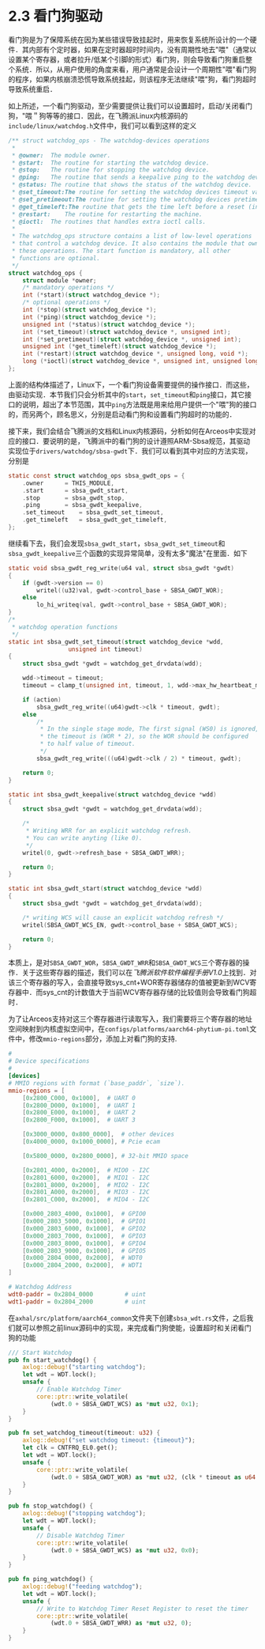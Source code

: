 # 2.3 看门狗驱动
看门狗是为了保障系统在因为某些错误导致挂起时，用来恢复系统所设计的一个硬件．其内部有个定时器，如果在定时器超时时间内，没有周期性地去"喂"（通常以设置某个寄存器，或者拉升/低某个引脚的形式）看门狗，则会导致看门狗重启整个系统．所以，从用户使用的角度来看，用户通常是会设计一个周期性"喂"看门狗的程序，如果内核崩溃恐慌导致系统挂起，则该程序无法继续"喂"狗，看门狗超时导致系统重启．

如上所述，一个看门狗驱动，至少需要提供让我们可以设置超时，启动/关闭看门狗，"喂＂狗等等的接口．因此，在飞腾派Linux内核源码的`include/linux/watchdog.h`文件中，我们可以看到这样的定义
```c
/** struct watchdog_ops - The watchdog-devices operations
 *
 * @owner:	The module owner.
 * @start:	The routine for starting the watchdog device.
 * @stop:	The routine for stopping the watchdog device.
 * @ping:	The routine that sends a keepalive ping to the watchdog device.
 * @status:	The routine that shows the status of the watchdog device.
 * @set_timeout:The routine for setting the watchdog devices timeout value (in seconds).
 * @set_pretimeout:The routine for setting the watchdog devices pretimeout.
 * @get_timeleft:The routine that gets the time left before a reset (in seconds).
 * @restart:	The routine for restarting the machine.
 * @ioctl:	The routines that handles extra ioctl calls.
 *
 * The watchdog_ops structure contains a list of low-level operations
 * that control a watchdog device. It also contains the module that owns
 * these operations. The start function is mandatory, all other
 * functions are optional.
 */
struct watchdog_ops {
	struct module *owner;
	/* mandatory operations */
	int (*start)(struct watchdog_device *);
	/* optional operations */
	int (*stop)(struct watchdog_device *);
	int (*ping)(struct watchdog_device *);
	unsigned int (*status)(struct watchdog_device *);
	int (*set_timeout)(struct watchdog_device *, unsigned int);
	int (*set_pretimeout)(struct watchdog_device *, unsigned int);
	unsigned int (*get_timeleft)(struct watchdog_device *);
	int (*restart)(struct watchdog_device *, unsigned long, void *);
	long (*ioctl)(struct watchdog_device *, unsigned int, unsigned long);
};
```
上面的结构体描述了，Linux下，一个看门狗设备需要提供的操作接口．而这些，由驱动实现．本节我们只会分析其中的`start`，`set_timeout`和`ping`接口，其它接口的说明，超出了本节范围，其中`ping`方法既是用来给用户提供一个"喂"狗的接口的，而另两个，顾名思义，分别是启动看门狗和设置看门狗超时的功能的．

接下来，我们会结合飞腾派的文档和Linux内核源码，分析如何在Arceos中实现对应的接口．要说明的是，飞腾派中的看门狗的设计遵照ARM-Sbsa规范，其驱动实现位于`drivers/watchdog/sbsa-gwdt`下．我们可以看到其中对应的方法实现，分别是
```c
static const struct watchdog_ops sbsa_gwdt_ops = {
	.owner		= THIS_MODULE,
	.start		= sbsa_gwdt_start,
	.stop		= sbsa_gwdt_stop,
	.ping		= sbsa_gwdt_keepalive,
	.set_timeout	= sbsa_gwdt_set_timeout,
	.get_timeleft	= sbsa_gwdt_get_timeleft,
};
```
继续看下去，我们会发现`sbsa_gwdt_start`，`sbsa_gwdt_set_timeout`和`sbsa_gwdt_keepalive`三个函数的实现异常简单，没有太多"魔法"在里面．如下
```c
static void sbsa_gwdt_reg_write(u64 val, struct sbsa_gwdt *gwdt)
{
	if (gwdt->version == 0)
		writel((u32)val, gwdt->control_base + SBSA_GWDT_WOR);
	else
		lo_hi_writeq(val, gwdt->control_base + SBSA_GWDT_WOR);
}
/*
 * watchdog operation functions
 */
static int sbsa_gwdt_set_timeout(struct watchdog_device *wdd,
				 unsigned int timeout)
{
	struct sbsa_gwdt *gwdt = watchdog_get_drvdata(wdd);

	wdd->timeout = timeout;
	timeout = clamp_t(unsigned int, timeout, 1, wdd->max_hw_heartbeat_ms / 1000);

	if (action)
		sbsa_gwdt_reg_write((u64)gwdt->clk * timeout, gwdt);
	else
		/*
		 * In the single stage mode, The first signal (WS0) is ignored,
		 * the timeout is (WOR * 2), so the WOR should be configured
		 * to half value of timeout.
		 */
		sbsa_gwdt_reg_write(((u64)gwdt->clk / 2) * timeout, gwdt);

	return 0;
}

static int sbsa_gwdt_keepalive(struct watchdog_device *wdd)
{
	struct sbsa_gwdt *gwdt = watchdog_get_drvdata(wdd);

	/*
	 * Writing WRR for an explicit watchdog refresh.
	 * You can write anyting (like 0).
	 */
	writel(0, gwdt->refresh_base + SBSA_GWDT_WRR);

	return 0;
}

static int sbsa_gwdt_start(struct watchdog_device *wdd)
{
	struct sbsa_gwdt *gwdt = watchdog_get_drvdata(wdd);

	/* writing WCS will cause an explicit watchdog refresh */
	writel(SBSA_GWDT_WCS_EN, gwdt->control_base + SBSA_GWDT_WCS);

	return 0;
}
```
本质上，是对`SBSA_GWDT_WOR`，`SBSA_GWDT_WRR`和`SBSA_GWDT_WCS`三个寄存器的操作．关于这些寄存器的描述，我们可以在*飞腾派软件软件编程手册V1.0*上找到．对该三个寄存器的写入，会直接导致sys_cnt+WOR寄存器储存的值被更新到WCV寄存器中．而sys_cnt的计数值大于当前WCV寄存器存储的比较值则会导致看门狗超时．

为了让Arceos支持对这三个寄存器进行读取写入，我们需要将三个寄存器的地址空间映射到内核虚拟空间中，在`configs/platforms/aarch64-phytium-pi.toml`文件中，修改`mmio-regions`部分，添加上对看门狗的支持.
```toml
#
# Device specifications
#
[devices]
# MMIO regions with format (`base_paddr`, `size`).
mmio-regions = [
    [0x2800_C000, 0x1000],  # UART 0
    [0x2800_D000, 0x1000],  # UART 1
    [0x2800_E000, 0x1000],  # UART 2
    [0x2800_F000, 0x1000],  # UART 3

    [0x3000_0000, 0x800_0000],  # other devices
    [0x4000_0000, 0x1000_0000], # Pcie ecam

    [0x5800_0000, 0x2800_0000], # 32-bit MMIO space

    [0x2801_4000, 0x2000],  # MIO0 - I2C
    [0x2801_6000, 0x2000],  # MIO1 - I2C
    [0x2801_8000, 0x2000],  # MIO2 - I2C
    [0x2801_A000, 0x2000],  # MIO3 - I2C
    [0x2801_C000, 0x2000],  # MIO4 - I2C

    [0x000_2803_4000, 0x1000],  # GPIO0
    [0x000_2803_5000, 0x1000],  # GPIO1
    [0x000_2803_6000, 0x1000],  # GPIO2
    [0x000_2803_7000, 0x1000],  # GPIO3
    [0x000_2803_8000, 0x1000],  # GPIO4
    [0x000_2803_9000, 0x1000],  # GPIO5
    [0x000_2804_0000, 0x2000],  # WDT0
    [0x000_2804_2000, 0x2000],  # WDT1
] 

# Watchdog Address
wdt0-paddr = 0x2804_0000         # uint
wdt1-paddr = 0x2804_2000         # uint
```
在`axhal/src/platform/aarch64_common`文件夹下创建`sbsa_wdt.rs`文件，之后我们就可以参照之前linux源码中的实现，来完成看门狗使能，设置超时和关闭看门狗的功能
```rust
/// Start Watchdog
pub fn start_watchdog() {
    axlog::debug!("starting watchdog");
    let wdt = WDT.lock();
    unsafe {
        // Enable Watchdog Timer
        core::ptr::write_volatile(
            (wdt.0 + SBSA_GWDT_WCS) as *mut u32, 0x1);
    }
}

pub fn set_watchdog_timeout(timeout: u32) {
    axlog::debug!("set watchdog timeout: {timeout}");
    let clk = CNTFRQ_EL0.get();
    let wdt = WDT.lock();
    unsafe {
        core::ptr::write_volatile(
            (wdt.0 + SBSA_GWDT_WOR) as *mut u32, (clk * timeout as u64 / 2) as u32);
    }
}

pub fn stop_watchdog() {
    axlog::debug!("stopping watchdog");
    let wdt = WDT.lock();
    unsafe {
        // Disable Watchdog Timer
        core::ptr::write_volatile(
            (wdt.0 + SBSA_GWDT_WCS) as *mut u32, 0x0);
    }
}

pub fn ping_watchdog() {
    axlog::debug!("feeding watchdog");
    let wdt = WDT.lock();
    unsafe {
        // Write to Watchdog Timer Reset Register to reset the timer
        core::ptr::write_volatile(
            (wdt.0 + SBSA_GWDT_WRR) as *mut u32, 0);
    }
}
```
